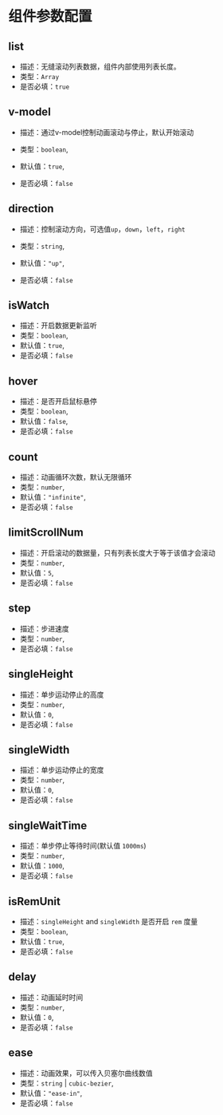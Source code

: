 # 组件参数配置

## list

- 描述：无缝滚动列表数据，组件内部使用列表长度。
- 类型：`Array`
- 是否必填：`true`

## v-model

- 描述：通过v-model控制动画滚动与停止，默认开始滚动

- 类型：``boolean``,
- 默认值：`true`,
- 是否必填：`false`

## direction

- 描述：控制滚动方向，可选值`up`，`down`，`left`，`right`

- 类型：`string`,
- 默认值：`"up"`,
- 是否必填：`false`

## isWatch

- 描述：开启数据更新监听
- 类型：`boolean`,
- 默认值：`true`,
- 是否必填：`false`

## hover

- 描述：是否开启鼠标悬停
- 类型：`boolean`,
- 默认值：`false`,
- 是否必填：`false`

## count

- 描述：动画循环次数，默认无限循环
- 类型：`number`,
- 默认值：`"infinite"`,
- 是否必填：`false`

## limitScrollNum

- 描述：开启滚动的数据量，只有列表长度大于等于该值才会滚动
- 类型：`number`,
- 默认值：`5`,
- 是否必填：`false`

## step

- 描述：步进速度
- 类型：`number`,
- 是否必填：`false`

## singleHeight

- 描述：单步运动停止的高度
- 类型：`number`,
- 默认值：`0`,
- 是否必填：`false`

## singleWidth

- 描述：单步运动停止的宽度
- 类型：`number`,
- 默认值：`0`,
- 是否必填：`false`

## singleWaitTime

- 描述：单步停止等待时间(默认值 `1000ms`)
- 类型：`number`,
- 默认值：`1000`,
- 是否必填：`false`

## isRemUnit

- 描述：`singleHeight` and `singleWidth` 是否开启 `rem` 度量
- 类型：``boolean``,
- 默认值：`true`,
- 是否必填：`false`

## delay

- 描述：动画延时时间
- 类型：`number`,
- 默认值：`0`,
- 是否必填：`false`

## ease

- 描述：动画效果，可以传入贝塞尔曲线数值
- 类型：`string` | `cubic-bezier`,
- 默认值：`"ease-in"`,
- 是否必填：`false`
